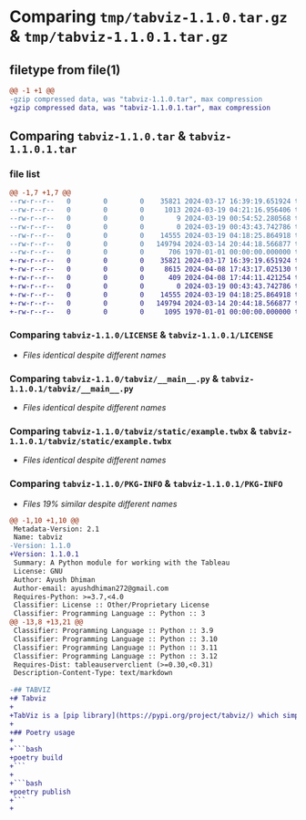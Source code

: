 # Comparing `tmp/tabviz-1.1.0.tar.gz` & `tmp/tabviz-1.1.0.1.tar.gz`

## filetype from file(1)

```diff
@@ -1 +1 @@
-gzip compressed data, was "tabviz-1.1.0.tar", max compression
+gzip compressed data, was "tabviz-1.1.0.1.tar", max compression
```

## Comparing `tabviz-1.1.0.tar` & `tabviz-1.1.0.1.tar`

### file list

```diff
@@ -1,7 +1,7 @@
--rw-r--r--   0        0        0    35821 2024-03-17 16:39:19.651924 tabviz-1.1.0/LICENSE
--rw-r--r--   0        0        0     1013 2024-03-19 04:21:16.956406 tabviz-1.1.0/pyproject.toml
--rw-r--r--   0        0        0        9 2024-03-19 00:54:52.280568 tabviz-1.1.0/README.md
--rw-r--r--   0        0        0        0 2024-03-19 00:43:43.742786 tabviz-1.1.0/tabviz/__init__.py
--rw-r--r--   0        0        0    14555 2024-03-19 04:18:25.864918 tabviz-1.1.0/tabviz/__main__.py
--rw-r--r--   0        0        0   149794 2024-03-14 20:44:18.566877 tabviz-1.1.0/tabviz/static/example.twbx
--rw-r--r--   0        0        0      706 1970-01-01 00:00:00.000000 tabviz-1.1.0/PKG-INFO
+-rw-r--r--   0        0        0    35821 2024-03-17 16:39:19.651924 tabviz-1.1.0.1/LICENSE
+-rw-r--r--   0        0        0     8615 2024-04-08 17:43:17.025130 tabviz-1.1.0.1/pyproject.toml
+-rw-r--r--   0        0        0      409 2024-04-08 17:44:11.421254 tabviz-1.1.0.1/README.md
+-rw-r--r--   0        0        0        0 2024-03-19 00:43:43.742786 tabviz-1.1.0.1/tabviz/__init__.py
+-rw-r--r--   0        0        0    14555 2024-03-19 04:18:25.864918 tabviz-1.1.0.1/tabviz/__main__.py
+-rw-r--r--   0        0        0   149794 2024-03-14 20:44:18.566877 tabviz-1.1.0.1/tabviz/static/example.twbx
+-rw-r--r--   0        0        0     1095 1970-01-01 00:00:00.000000 tabviz-1.1.0.1/PKG-INFO
```

### Comparing `tabviz-1.1.0/LICENSE` & `tabviz-1.1.0.1/LICENSE`

 * *Files identical despite different names*

### Comparing `tabviz-1.1.0/tabviz/__main__.py` & `tabviz-1.1.0.1/tabviz/__main__.py`

 * *Files identical despite different names*

### Comparing `tabviz-1.1.0/tabviz/static/example.twbx` & `tabviz-1.1.0.1/tabviz/static/example.twbx`

 * *Files identical despite different names*

### Comparing `tabviz-1.1.0/PKG-INFO` & `tabviz-1.1.0.1/PKG-INFO`

 * *Files 19% similar despite different names*

```diff
@@ -1,10 +1,10 @@
 Metadata-Version: 2.1
 Name: tabviz
-Version: 1.1.0
+Version: 1.1.0.1
 Summary: A Python module for working with the Tableau
 License: GNU
 Author: Ayush Dhiman
 Author-email: ayushdhiman272@gmail.com
 Requires-Python: >=3.7,<4.0
 Classifier: License :: Other/Proprietary License
 Classifier: Programming Language :: Python :: 3
@@ -13,8 +13,21 @@
 Classifier: Programming Language :: Python :: 3.9
 Classifier: Programming Language :: Python :: 3.10
 Classifier: Programming Language :: Python :: 3.11
 Classifier: Programming Language :: Python :: 3.12
 Requires-Dist: tableauserverclient (>=0.30,<0.31)
 Description-Content-Type: text/markdown
 
-## TABVIZ
+# Tabviz
+
+TabViz is a [pip library](https://pypi.org/project/tabviz/) which simplifies the process of creating interactive data visualization in your jupyter notebook automatically using tableau and Gen-AI, all you have to do is provide a dataset(in csv)  and wait for TabViz to generate you a useful enough visualization.  
+
+## Poetry usage
+
+```bash
+poetry build
+```
+
+```bash
+poetry publish
+```
+
```

